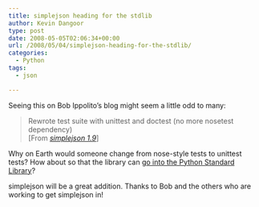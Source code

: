 ```yaml
---
title: simplejson heading for the stdlib
author: Kevin Dangoor
type: post
date: 2008-05-05T02:06:34+00:00
url: /2008/05/04/simplejson-heading-for-the-stdlib/
categories:
  - Python
tags:
  - json

---
```

Seeing this on Bob Ippolito&#8217;s blog might seem a little odd to many:

<blockquote cite="http://bob.pythonmac.org/archives/2008/05/03/simplejson-19/">
  <p>
    Rewrote test suite with unittest and doctest (no more nosetest dependency)<br /> [From <a href="http://bob.pythonmac.org/archives/2008/05/03/simplejson-19/"><cite>simplejson 1.9</cite></a>]
  </p>
</blockquote>

Why on Earth would someone change from nose-style tests to unittest tests? How about so that the library can [go into the Python Standard Library][1]?

simplejson will be a great addition. Thanks to Bob and the others who are working to get simplejson in!

 [1]: http://bugs.python.org/issue2750